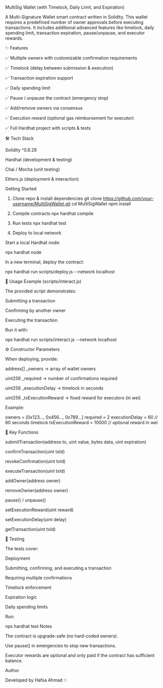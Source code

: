 MultiSig Wallet (with Timelock, Daily Limit, and Expiration)

A Multi-Signature Wallet smart contract written in Solidity.
This wallet requires a predefined number of owner approvals before executing transactions.
It includes additional advanced features like timelock, daily spending limit, transaction expiration, pause/unpause, and executor rewards.

✨ Features

✅ Multiple owners with customizable confirmation requirements

✅ Timelock (delay between submission & execution)

✅ Transaction expiration support

✅ Daily spending limit

✅ Pause / unpause the contract (emergency stop)

✅ Add/remove owners via consensus

✅ Execution reward (optional gas reimbursement for executor)

✅ Full Hardhat project with scripts & tests

🛠 Tech Stack

Solidity ^0.8.28

Hardhat (development & testing)

Chai / Mocha (unit testing)

Ethers.js (deployment & interaction)


Getting Started
1. Clone repo & install dependencies
git clone https://github.com/your-username/MultiSigWallet.git
cd MultiSigWallet
npm install

2. Compile contracts
npx hardhat compile

3. Run tests
npx hardhat test

4. Deploy to local network

Start a local Hardhat node:

npx hardhat node


In a new terminal, deploy the contract:

npx hardhat run scripts/deploy.js --network localhost

📜 Usage Example (scripts/interact.js)

The provided script demonstrates:

Submitting a transaction

Confirming by another owner

Executing the transaction

Run it with:

npx hardhat run scripts/interact.js --network localhost

⚙️ Constructor Parameters

When deploying, provide:

address[] _owners → array of wallet owners

uint256 _required → number of confirmations required

uint256 _executionDelay → timelock in seconds

uint256 _txExecutionReward → fixed reward for executors (in wei)

Example:

owners = [0x123..., 0x456..., 0x789...]
required = 2
executionDelay = 60       // 60 seconds timelock
txExecutionReward = 10000 // optional reward in wei

🔑 Key Functions

submitTransaction(address to, uint value, bytes data, uint expiration)

confirmTransaction(uint txId)

revokeConfirmation(uint txId)

executeTransaction(uint txId)

addOwner(address owner)

removeOwner(address owner)

pause() / unpause()

setExecutionReward(uint reward)

setExecutionDelay(uint delay)

getTransaction(uint txId)

🧪 Testing

The tests cover:

Deployment

Submitting, confirming, and executing a transaction

Requiring multiple confirmations

Timelock enforcement

Expiration logic

Daily spending limits

Run:

npx hardhat test
Notes

The contract is upgrade-safe (no hard-coded owners).

Use pause() in emergencies to stop new transactions.

Executor rewards are optional and only paid if the contract has sufficient balance.

Author

Developed by Hafsa Ahmad ✨

